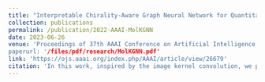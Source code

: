 ```yaml
---
title: "Interpretable Chirality-Aware Graph Neural Network for Quantitative Structure Activity Relationship Modeling in Drug Discovery"
collection: publications
permalink: /publication/2022-AAAI-MolKGNN
date: 2023-06-26
venue: 'Proceedings of 37th AAAI Conference on Artificial Intelligence
paperurl: '/files/pdf/research/MolKGNN.pdf'
link: 'https://ojs.aaai.org/index.php/AAAI/article/view/26679'
citation: 'In this work, inspired by the image kernel convolution, we propose a graph convolution method to extract graph representation for molecular classification.'
---
```

